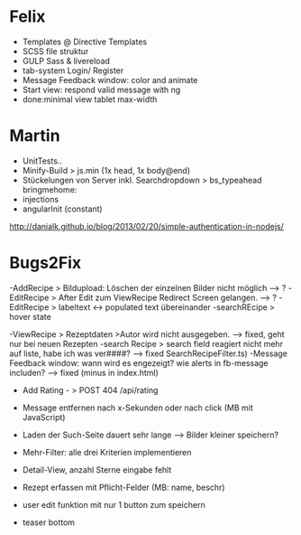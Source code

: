 ﻿# Felix

- Templates @ Directive Templates
- SCSS file struktur
- GULP Sass & livereload 
- tab-system Login/ Register
- Message Feedback window: color and animate
- Start view: respond valid message with ng
- done:minimal view tablet max-width

# Martin
- UnitTests..
- Minify-Build > js.min (1x head, 1x body@end)
- Stückelungen von Server inkl. Searchdropdown > bs_typeahead
bringmehome:
- injections
- angularInit (constant)

http://danialk.github.io/blog/2013/02/20/simple-authentication-in-nodejs/


# Bugs2Fix

-AddRecipe > Bildupload: Löschen der einzelnen Bilder nicht möglich --> ?
-EditRecipe > After Edit zum ViewRecipe Redirect Screen gelangen. --> ?
-EditRecipe > labeltext <-> populated text übereinander
-searchREcipe > hover state

-ViewRecipe > Rezeptdaten >Autor wird nicht ausgegeben. --> fixed, geht nur bei neuen Rezepten
-search Recipe > search field reagiert nicht mehr auf liste, habe ich was ver####? --> fixed SearchRecipeFilter.ts)
-Message Feedback window: wann wird es engezeigt? wie alerts in fb-message includen? --> fixed (minus in index.html)


- Add Rating - > POST 404 /api/rating

- Message entfernen nach x-Sekunden oder nach click             (MB mit JavaScript)
- Laden der Such-Seite dauert sehr lange --> Bilder kleiner speichern?
- Mehr-Filter: alle drei Kriterien implementieren
- Detail-View, anzahl Sterne eingabe fehlt
- Rezept erfassen mit Pflicht-Felder (MB: name, beschr)
- user edit funktion mit nur 1 button zum speichern
- teaser bottom

